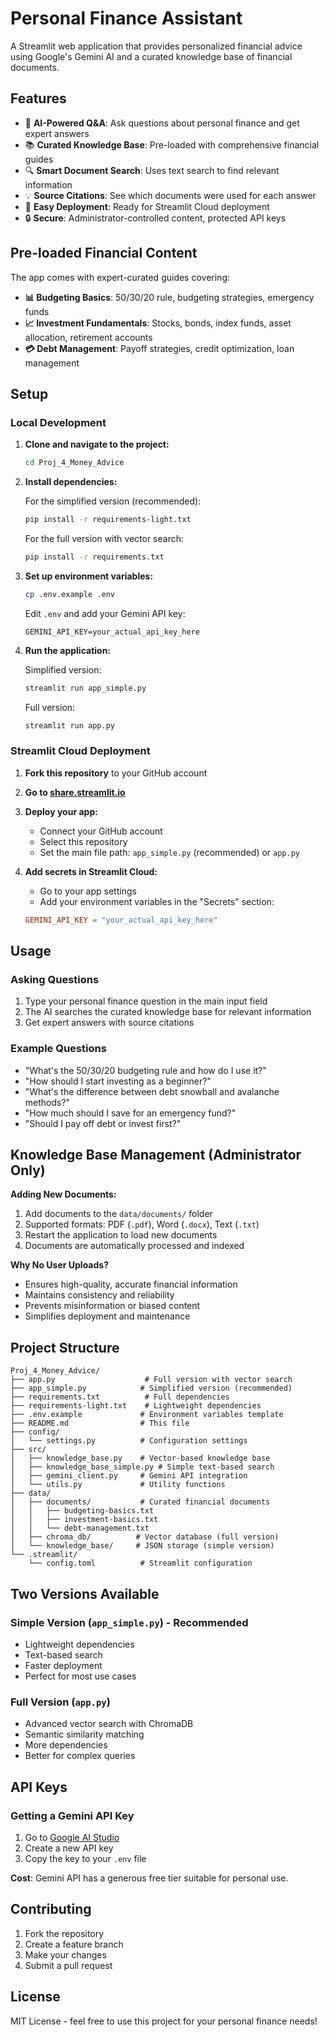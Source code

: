 # Personal Finance Assistant

A Streamlit web application that provides personalized financial advice using Google's Gemini AI and a curated knowledge base of financial documents.

## Features

- 🤖 **AI-Powered Q&A**: Ask questions about personal finance and get expert answers
- 📚 **Curated Knowledge Base**: Pre-loaded with comprehensive financial guides
- 🔍 **Smart Document Search**: Uses text search to find relevant information
- 💡 **Source Citations**: See which documents were used for each answer
- 🚀 **Easy Deployment**: Ready for Streamlit Cloud deployment
- 🔒 **Secure**: Administrator-controlled content, protected API keys

## Pre-loaded Financial Content

The app comes with expert-curated guides covering:

- **📊 Budgeting Basics**: 50/30/20 rule, budgeting strategies, emergency funds
- **📈 Investment Fundamentals**: Stocks, bonds, index funds, asset allocation, retirement accounts
- **💳 Debt Management**: Payoff strategies, credit optimization, loan management

## Setup

### Local Development

1. **Clone and navigate to the project:**
   ```bash
   cd Proj_4_Money_Advice
   ```

2. **Install dependencies:**
   
   For the simplified version (recommended):
   ```bash
   pip install -r requirements-light.txt
   ```
   
   For the full version with vector search:
   ```bash
   pip install -r requirements.txt
   ```

3. **Set up environment variables:**
   ```bash
   cp .env.example .env
   ```
   Edit `.env` and add your Gemini API key:
   ```
   GEMINI_API_KEY=your_actual_api_key_here
   ```

4. **Run the application:**
   
   Simplified version:
   ```bash
   streamlit run app_simple.py
   ```
   
   Full version:
   ```bash
   streamlit run app.py
   ```

### Streamlit Cloud Deployment

1. **Fork this repository** to your GitHub account

2. **Go to [share.streamlit.io](https://share.streamlit.io)**

3. **Deploy your app:**
   - Connect your GitHub account
   - Select this repository
   - Set the main file path: `app_simple.py` (recommended) or `app.py`

4. **Add secrets in Streamlit Cloud:**
   - Go to your app settings
   - Add your environment variables in the "Secrets" section:
   ```toml
   GEMINI_API_KEY = "your_actual_api_key_here"
   ```

## Usage

### Asking Questions

1. Type your personal finance question in the main input field
2. The AI searches the curated knowledge base for relevant information
3. Get expert answers with source citations

### Example Questions

- "What's the 50/30/20 budgeting rule and how do I use it?"
- "How should I start investing as a beginner?"
- "What's the difference between debt snowball and avalanche methods?"
- "How much should I save for an emergency fund?"
- "Should I pay off debt or invest first?"

## Knowledge Base Management (Administrator Only)

**Adding New Documents:**
1. Add documents to the `data/documents/` folder
2. Supported formats: PDF (`.pdf`), Word (`.docx`), Text (`.txt`)
3. Restart the application to load new documents
4. Documents are automatically processed and indexed

**Why No User Uploads?**
- Ensures high-quality, accurate financial information
- Maintains consistency and reliability
- Prevents misinformation or biased content
- Simplifies deployment and maintenance

## Project Structure

```
Proj_4_Money_Advice/
├── app.py                    # Full version with vector search
├── app_simple.py            # Simplified version (recommended)
├── requirements.txt          # Full dependencies
├── requirements-light.txt    # Lightweight dependencies
├── .env.example             # Environment variables template
├── README.md                # This file
├── config/
│   └── settings.py          # Configuration settings
├── src/
│   ├── knowledge_base.py    # Vector-based knowledge base
│   ├── knowledge_base_simple.py # Simple text-based search
│   ├── gemini_client.py     # Gemini API integration
│   └── utils.py             # Utility functions
├── data/
│   ├── documents/           # Curated financial documents
│   │   ├── budgeting-basics.txt
│   │   ├── investment-basics.txt
│   │   └── debt-management.txt
│   ├── chroma_db/          # Vector database (full version)
│   └── knowledge_base/     # JSON storage (simple version)
└── .streamlit/
    └── config.toml          # Streamlit configuration
```

## Two Versions Available

### Simple Version (`app_simple.py`) - Recommended
- Lightweight dependencies
- Text-based search
- Faster deployment
- Perfect for most use cases

### Full Version (`app.py`)
- Advanced vector search with ChromaDB
- Semantic similarity matching
- More dependencies
- Better for complex queries

## API Keys

### Getting a Gemini API Key

1. Go to [Google AI Studio](https://makersuite.google.com/app/apikey)
2. Create a new API key
3. Copy the key to your `.env` file

**Cost**: Gemini API has a generous free tier suitable for personal use.

## Contributing

1. Fork the repository
2. Create a feature branch
3. Make your changes
4. Submit a pull request

## License

MIT License - feel free to use this project for your personal finance needs! 